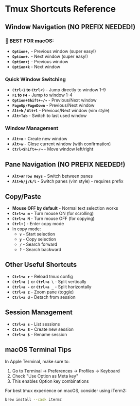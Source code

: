 # Tmux Shortcuts Reference

## Window Navigation (NO PREFIX NEEDED!)

### 🎯 BEST FOR macOS:
- **`Option+,`** - Previous window (super easy!)
- **`Option+.`** - Next window (super easy!)
- **`Option+j`** - Previous window
- **`Option+k`** - Next window

### Quick Window Switching
- **`Ctrl+1` to `Ctrl+9`** - Jump directly to window 1-9
- **`F1` to `F4`** - Jump to window 1-4
- **`Option+Shift+←/→`** - Previous/Next window
- **`PageUp/PageDown`** - Previous/Next window
- **`Alt+h` / `Alt+l`** - Previous/Next window (vim style)
- **`Alt+Tab`** - Switch to last used window

### Window Management
- **`Alt+n`** - Create new window
- **`Alt+w`** - Close current window (with confirmation)
- **`Ctrl+Shift+←/→`** - Move window left/right

## Pane Navigation (NO PREFIX NEEDED!)

- **`Alt+Arrow Keys`** - Switch between panes
- **`Alt+h/j/k/l`** - Switch panes (vim style) - requires prefix

## Copy/Paste

- **Mouse OFF by default** - Normal text selection works
- **`Ctrl+a m`** - Turn mouse ON (for scrolling)
- **`Ctrl+a M`** - Turn mouse OFF (for copying)
- **`Ctrl+[`** - Enter copy mode
- In copy mode:
  - **`v`** - Start selection
  - **`y`** - Copy selection
  - **`/`** - Search forward
  - **`?`** - Search backward

## Other Useful Shortcuts

- **`Ctrl+a r`** - Reload tmux config
- **`Ctrl+a |`** or **`Ctrl+a \`** - Split vertically
- **`Ctrl+a -`** or **`Ctrl+a _`** - Split horizontally
- **`Ctrl+a z`** - Zoom pane (toggle)
- **`Ctrl+a d`** - Detach from session

## Session Management

- **`Ctrl+a s`** - List sessions
- **`Ctrl+a S`** - Create new session
- **`Ctrl+a $`** - Rename session

## macOS Terminal Tips

In Apple Terminal, make sure to:
1. Go to Terminal → Preferences → Profiles → Keyboard
2. Check "Use Option as Meta key"
3. This enables Option key combinations

For best tmux experience on macOS, consider using iTerm2:
```bash
brew install --cask iterm2
```